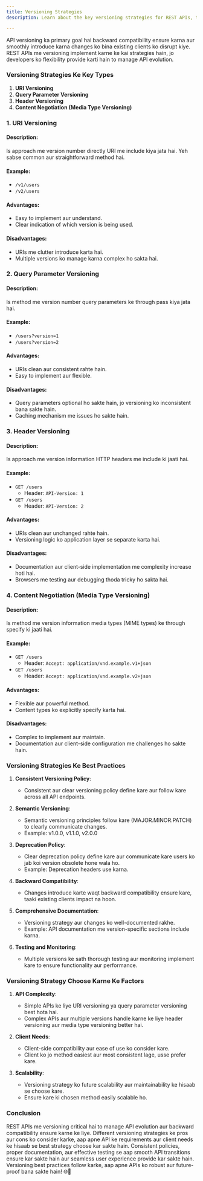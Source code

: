 ```yaml
---
title: Versioning Strategies
description: Learn about the key versioning strategies for REST APIs, their types, best practices, factors to consider, and how to choose the right versioning approach for your API design.

---
```

API versioning ka primary goal hai backward compatibility ensure karna aur smoothly introduce karna changes ko bina existing clients ko disrupt kiye. REST APIs me versioning implement karne ke kai strategies hain, jo developers ko flexibility provide karti hain to manage API evolution.

### Versioning Strategies Ke Key Types

1. **URI Versioning**
2. **Query Parameter Versioning**
3. **Header Versioning**
4. **Content Negotiation (Media Type Versioning)**

### 1. URI Versioning

#### Description:
Is approach me version number directly URI me include kiya jata hai. Yeh sabse common aur straightforward method hai.

#### Example:
- `/v1/users`
- `/v2/users`

#### Advantages:
- Easy to implement aur understand.
- Clear indication of which version is being used.

#### Disadvantages:
- URIs me clutter introduce karta hai.
- Multiple versions ko manage karna complex ho sakta hai.

### 2. Query Parameter Versioning

#### Description:
Is method me version number query parameters ke through pass kiya jata hai.

#### Example:
- `/users?version=1`
- `/users?version=2`

#### Advantages:
- URIs clean aur consistent rahte hain.
- Easy to implement aur flexible.

#### Disadvantages:
- Query parameters optional ho sakte hain, jo versioning ko inconsistent bana sakte hain.
- Caching mechanism me issues ho sakte hain.

### 3. Header Versioning

#### Description:
Is approach me version information HTTP headers me include ki jaati hai.

#### Example:
- `GET /users`
  - Header: `API-Version: 1`
- `GET /users`
  - Header: `API-Version: 2`

#### Advantages:
- URIs clean aur unchanged rahte hain.
- Versioning logic ko application layer se separate karta hai.

#### Disadvantages:
- Documentation aur client-side implementation me complexity increase hoti hai.
- Browsers me testing aur debugging thoda tricky ho sakta hai.

### 4. Content Negotiation (Media Type Versioning)

#### Description:
Is method me version information media types (MIME types) ke through specify ki jaati hai.

#### Example:
- `GET /users`
  - Header: `Accept: application/vnd.example.v1+json`
- `GET /users`
  - Header: `Accept: application/vnd.example.v2+json`

#### Advantages:
- Flexible aur powerful method.
- Content types ko explicitly specify karta hai.

#### Disadvantages:
- Complex to implement aur maintain.
- Documentation aur client-side configuration me challenges ho sakte hain.

### Versioning Strategies Ke Best Practices

1. **Consistent Versioning Policy**:
   - Consistent aur clear versioning policy define kare aur follow kare across all API endpoints.

2. **Semantic Versioning**:
   - Semantic versioning principles follow kare (MAJOR.MINOR.PATCH) to clearly communicate changes.
   - Example: v1.0.0, v1.1.0, v2.0.0

3. **Deprecation Policy**:
   - Clear deprecation policy define kare aur communicate kare users ko jab koi version obsolete hone wala ho.
   - Example: Deprecation headers use karna.

4. **Backward Compatibility**:
   - Changes introduce karte waqt backward compatibility ensure kare, taaki existing clients impact na hoon.

5. **Comprehensive Documentation**:
   - Versioning strategy aur changes ko well-documented rakhe.
   - Example: API documentation me version-specific sections include karna.

6. **Testing and Monitoring**:
   - Multiple versions ke sath thorough testing aur monitoring implement kare to ensure functionality aur performance.

### Versioning Strategy Choose Karne Ke Factors

1. **API Complexity**:
   - Simple APIs ke liye URI versioning ya query parameter versioning best hota hai.
   - Complex APIs aur multiple versions handle karne ke liye header versioning aur media type versioning better hai.

2. **Client Needs**:
   - Client-side compatibility aur ease of use ko consider kare.
   - Client ko jo method easiest aur most consistent lage, usse prefer kare.

3. **Scalability**:
   - Versioning strategy ko future scalability aur maintainability ke hisaab se choose kare.
   - Ensure kare ki chosen method easily scalable ho.

### Conclusion

REST APIs me versioning critical hai to manage API evolution aur backward compatibility ensure karne ke liye. Different versioning strategies ke pros aur cons ko consider karke, aap apne API ke requirements aur client needs ke hisaab se best strategy choose kar sakte hain. Consistent policies, proper documentation, aur effective testing se aap smooth API transitions ensure kar sakte hain aur seamless user experience provide kar sakte hain. Versioning best practices follow karke, aap apne APIs ko robust aur future-proof bana sakte hain! 🌐🚀